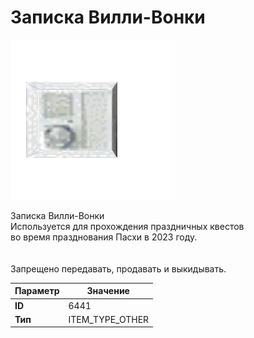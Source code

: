 # Записка Вилли-Вонки

![Item Image](../img/6441.webp?raw=true)

Записка Вилли-Вонки<br>Используется для прохождения праздничных квестов<br>во время празднования Пасхи в 2023 году.<br><br><br>Запрещено передавать, продавать и выкидывать.


| Параметр | Значение |
|----------|----------|
| **ID** | 6441 |
| **Тип** | ITEM_TYPE_OTHER |

